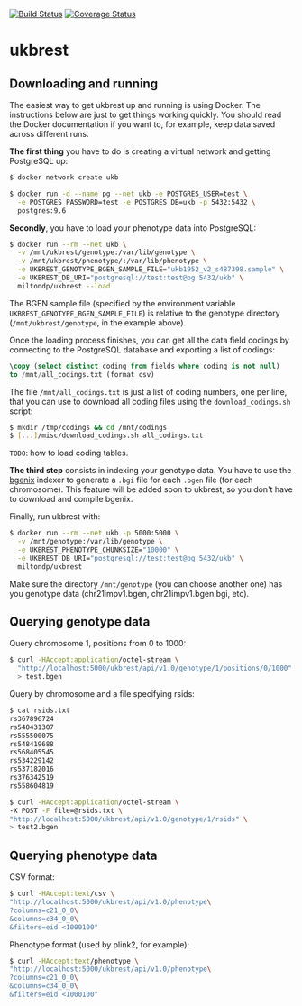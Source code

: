 [![Build Status](https://travis-ci.org/miltondp/ukbrest.svg?branch=master)](https://travis-ci.org/miltondp/ukbrest)
[![Coverage Status](https://coveralls.io/repos/github/miltondp/ukbrest/badge.svg?branch=master)](https://coveralls.io/github/miltondp/ukbrest?branch=master)

# ukbrest

## Downloading and running
The easiest way to get ukbrest up and running is using Docker. The instructions below are just to get things working quickly. You should read the Docker documentation if you want to, for example, keep data saved across different runs.

**The first thing** you have to do is creating a virtual network and getting PostgreSQL up:

```bash
$ docker network create ukb

$ docker run -d --name pg --net ukb -e POSTGRES_USER=test \
  -e POSTGRES_PASSWORD=test -e POSTGRES_DB=ukb -p 5432:5432 \
  postgres:9.6
```

**Secondly**, you have to load your phenotype data into PostgreSQL:

```bash
$ docker run --rm --net ukb \
  -v /mnt/ukbrest/genotype:/var/lib/genotype \
  -v /mnt/ukbrest/phenotype/:/var/lib/phenotype \
  -e UKBREST_GENOTYPE_BGEN_SAMPLE_FILE="ukb1952_v2_s487398.sample" \
  -e UKBREST_DB_URI="postgresql://test:test@pg:5432/ukb" \
  miltondp/ukbrest --load
```

The BGEN sample file (specified by the environment variable `UKBREST_GENOTYPE_BGEN_SAMPLE_FILE`) is
relative to the genotype directory (`/mnt/ukbrest/genotype`, in the example above).

Once the loading process finishes, you can get all the data field codings by connecting to the
PostgreSQL database and exporting a list of codings:

```sql
\copy (select distinct coding from fields where coding is not null)
to /mnt/all_codings.txt (format csv)
```

The file `/mnt/all_codings.txt` is just a list of coding numbers, one per line, that you can use
to download all coding files using the `download_codings.sh` script:

```bash
$ mkdir /tmp/codings && cd /mnt/codings
$ [...]/misc/download_codings.sh all_codings.txt
```

`TODO`: how to load coding tables.

**The third step** consists in indexing your genotype data. You have to use the [bgenix](https://bitbucket.org/gavinband/bgen/wiki/bgenix) indexer to generate a `.bgi` file for each `.bgen` file (for each chromosome). This feature will be added soon to ukbrest, so you don't have to download and compile bgenix.

Finally, run ukbrest with:

```bash
$ docker run --rm --net ukb -p 5000:5000 \
  -v /mnt/genotype:/var/lib/genotype \
  -e UKBREST_PHENOTYPE_CHUNKSIZE="10000" \
  -e UKBREST_DB_URI="postgresql://test:test@pg:5432/ukb" \
  miltondp/ukbrest
```

Make sure the directory `/mnt/genotype` (you can choose another one) has you genotype data (chr21impv1.bgen, chr21impv1.bgen.bgi, etc).


## Querying genotype data

Query chromosome 1, positions from 0 to 1000:
```bash
$ curl -HAccept:application/octel-stream \
  "http://localhost:5000/ukbrest/api/v1.0/genotype/1/positions/0/1000" \
  > test.bgen
```

Query by chromosome and a file specifying rsids:
```bash
$ cat rsids.txt
rs367896724
rs540431307
rs555500075
rs548419688
rs568405545
rs534229142
rs537182016
rs376342519
rs558604819

$ curl -HAccept:application/octel-stream \
-X POST -F file=@rsids.txt \
"http://localhost:5000/ukbrest/api/v1.0/genotype/1/rsids" \
> test2.bgen
```


## Querying phenotype data

CSV format:
```bash
$ curl -HAccept:text/csv \
"http://localhost:5000/ukbrest/api/v1.0/phenotype\
?columns=c21_0_0\
&columns=c34_0_0\
&filters=eid <1000100"
```

Phenotype format (used by plink2, for example):
```bash
$ curl -HAccept:text/phenotype \
"http://localhost:5000/ukbrest/api/v1.0/phenotype\
?columns=c21_0_0\
&columns=c34_0_0\
&filters=eid <1000100"
```
